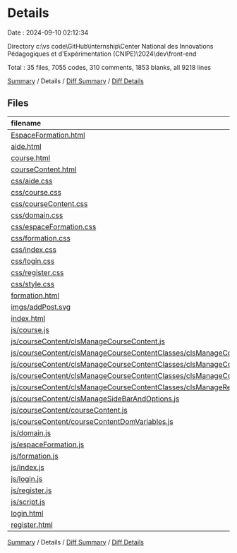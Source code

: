 # Details

Date : 2024-09-10 02:12:34

Directory c:\\vs code\\GitHub\\internship\\Center National des Innovations Pédagogiques et d'Expérimentation (CNIPE)\\2024\\dev\\front-end

Total : 35 files,  7055 codes, 310 comments, 1853 blanks, all 9218 lines

[Summary](results.md) / Details / [Diff Summary](diff.md) / [Diff Details](diff-details.md)

## Files
| filename | language | code | comment | blank | total |
| :--- | :--- | ---: | ---: | ---: | ---: |
| [EspaceFormation.html](/EspaceFormation.html) | HTML | 148 | 29 | 19 | 196 |
| [aide.html](/aide.html) | HTML | 159 | 6 | 24 | 189 |
| [course.html](/course.html) | HTML | 216 | 3 | 18 | 237 |
| [courseContent.html](/courseContent.html) | HTML | 443 | 115 | 39 | 597 |
| [css/aide.css](/css/aide.css) | CSS | 286 | 11 | 86 | 383 |
| [css/course.css](/css/course.css) | CSS | 211 | 3 | 109 | 323 |
| [css/courseContent.css](/css/courseContent.css) | CSS | 989 | 7 | 449 | 1,445 |
| [css/domain.css](/css/domain.css) | CSS | 351 | 5 | 139 | 495 |
| [css/espaceFormation.css](/css/espaceFormation.css) | CSS | 118 | 6 | 42 | 166 |
| [css/formation.css](/css/formation.css) | CSS | 137 | 0 | 35 | 172 |
| [css/index.css](/css/index.css) | CSS | 195 | 2 | 59 | 256 |
| [css/login.css](/css/login.css) | CSS | 6 | 0 | 2 | 8 |
| [css/register.css](/css/register.css) | CSS | 17 | 1 | 4 | 22 |
| [css/style.css](/css/style.css) | CSS | 554 | 12 | 176 | 742 |
| [formation.html](/formation.html) | HTML | 154 | 6 | 23 | 183 |
| [imgs/addPost.svg](/imgs/addPost.svg) | XML | 7 | 0 | 1 | 8 |
| [index.html](/index.html) | HTML | 134 | 4 | 14 | 152 |
| [js/course.js](/js/course.js) | JavaScript | 179 | 3 | 37 | 219 |
| [js/courseContent/clsManageCourseContent.js](/js/courseContent/clsManageCourseContent.js) | JavaScript | 47 | 0 | 13 | 60 |
| [js/courseContent/clsManageCourseContentClasses/clsManageCourseContentAddDelete.js](/js/courseContent/clsManageCourseContentClasses/clsManageCourseContentAddDelete.js) | JavaScript | 246 | 22 | 54 | 322 |
| [js/courseContent/clsManageCourseContentClasses/clsManageCourseContentEdit.js](/js/courseContent/clsManageCourseContentClasses/clsManageCourseContentEdit.js) | JavaScript | 235 | 8 | 58 | 301 |
| [js/courseContent/clsManageCourseContentClasses/clsManageCourseContentSwitch.js](/js/courseContent/clsManageCourseContentClasses/clsManageCourseContentSwitch.js) | JavaScript | 175 | 5 | 32 | 212 |
| [js/courseContent/clsManageCourseContentClasses/clsManageRenderCourseContent.js](/js/courseContent/clsManageCourseContentClasses/clsManageRenderCourseContent.js) | JavaScript | 130 | 1 | 23 | 154 |
| [js/courseContent/clsManageSideBarAndOptions.js](/js/courseContent/clsManageSideBarAndOptions.js) | JavaScript | 149 | 3 | 29 | 181 |
| [js/courseContent/courseContent.js](/js/courseContent/courseContent.js) | JavaScript | 19 | 0 | 7 | 26 |
| [js/courseContent/courseContentDomVariables.js](/js/courseContent/courseContentDomVariables.js) | JavaScript | 1 | 0 | 0 | 1 |
| [js/domain.js](/js/domain.js) | JavaScript | 52 | 0 | 7 | 59 |
| [js/espaceFormation.js](/js/espaceFormation.js) | JavaScript | 412 | 8 | 86 | 506 |
| [js/formation.js](/js/formation.js) | JavaScript | 641 | 11 | 144 | 796 |
| [js/index.js](/js/index.js) | JavaScript | 23 | 2 | 8 | 33 |
| [js/login.js](/js/login.js) | JavaScript | 59 | 5 | 21 | 85 |
| [js/register.js](/js/register.js) | JavaScript | 106 | 6 | 22 | 134 |
| [js/script.js](/js/script.js) | JavaScript | 361 | 22 | 58 | 441 |
| [login.html](/login.html) | HTML | 37 | 2 | 7 | 46 |
| [register.html](/register.html) | HTML | 58 | 2 | 8 | 68 |

[Summary](results.md) / Details / [Diff Summary](diff.md) / [Diff Details](diff-details.md)